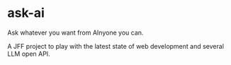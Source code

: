# ask-ai
Ask whatever you want from AInyone you can.

A JFF project to play with the latest state of web development and several LLM open API.

